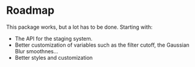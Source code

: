 # Roadmap 

This package works, but a lot has to be done. Starting with: 

- The API for the staging system.
- Better customization of variables such as the filter cutoff, the Gaussian Blur smoothnes...
- Better styles and customization
